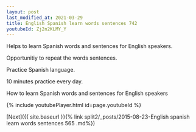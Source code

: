 ```yaml
---
layout: post
last_modified_at: 2021-03-29
title: English Spanish learn words sentences 742 
youtubeId: Zj2n2KLMY_Y
---
```

 
 
Helps to learn Spanish words and sentences for English speakers.

Opportunitiy to repeat the words sentences. 

Practice Spanish language. 
 
10 minutes practice every day. 
 
How to learn Spanish words and sentences for English speakers 
 
{% include youtubePlayer.html id=page.youtubeId %}
 
 
[Next]({{ site.baseurl }}{% link  split2/_posts/2015-08-23-English spanish learn words sentences 565 .md%})
 
